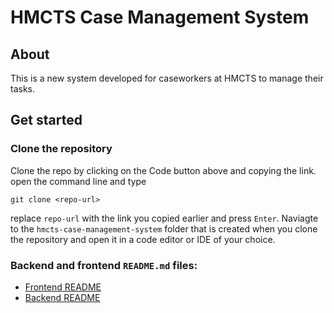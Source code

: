 # HMCTS Case Management System

## About
This is a new system developed for caseworkers at HMCTS to manage their tasks.

## Get started
### Clone the repository
Clone the repo by clicking on the Code button above and copying the link. open the command line and type

`git clone <repo-url>`

replace `repo-url` with the link you copied earlier and press `Enter`. Naviagte to the `hmcts-case-management-system` folder that is created when you clone the repository and open it in a code editor or IDE of your choice.

### Backend and frontend `README.md` files:
- [Frontend README](./frontend/hmcts-case-management/README.md)
- [Backend README](./backend/case-management/README.md)
